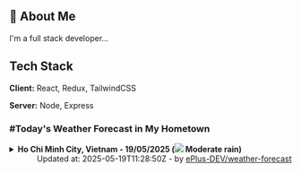 ## 🚀 About Me
I'm a full stack developer...


## Tech Stack

**Client:** React, Redux, TailwindCSS

**Server:** Node, Express

### #Today's Weather Forecast in My Hometown



<details>
    <summary><b>Ho Chi Minh City, Vietnam - 19/05/2025 (<img src="https://cdn.weatherapi.com/weather/64x64/day/302.png" /> Moderate rain)</b>
    </summary>

    
<table>
    <tr>
        <th>Hour</th>
        <td>00:00</td><td>01:00</td><td>02:00</td><td>03:00</td><td>04:00</td><td>05:00</td><td>06:00</td><td>07:00</td><td>08:00</td><td>09:00</td><td>10:00</td><td>11:00</td><td>12:00</td><td>13:00</td><td>14:00</td><td>15:00</td><td>16:00</td><td>17:00</td><td>18:00</td><td>19:00</td><td>20:00</td><td>21:00</td><td>22:00</td><td>23:00</td>
    </tr>
    <tr>
        <th>Weather</th>
        <td><img src="https://cdn.weatherapi.com/weather/64x64/night/113.png"></img></td><td><img src="https://cdn.weatherapi.com/weather/64x64/night/113.png"></img></td><td><img src="https://cdn.weatherapi.com/weather/64x64/night/176.png"></img></td><td><img src="https://cdn.weatherapi.com/weather/64x64/night/176.png"></img></td><td><img src="https://cdn.weatherapi.com/weather/64x64/night/176.png"></img></td><td><img src="https://cdn.weatherapi.com/weather/64x64/night/176.png"></img></td><td><img src="https://cdn.weatherapi.com/weather/64x64/day/356.png"></img></td><td><img src="https://cdn.weatherapi.com/weather/64x64/day/176.png"></img></td><td><img src="https://cdn.weatherapi.com/weather/64x64/day/116.png"></img></td><td><img src="https://cdn.weatherapi.com/weather/64x64/day/116.png"></img></td><td><img src="https://cdn.weatherapi.com/weather/64x64/day/119.png"></img></td><td><img src="https://cdn.weatherapi.com/weather/64x64/day/119.png"></img></td><td><img src="https://cdn.weatherapi.com/weather/64x64/day/353.png"></img></td><td><img src="https://cdn.weatherapi.com/weather/64x64/day/263.png"></img></td><td><img src="https://cdn.weatherapi.com/weather/64x64/day/176.png"></img></td><td><img src="https://cdn.weatherapi.com/weather/64x64/day/116.png"></img></td><td><img src="https://cdn.weatherapi.com/weather/64x64/day/176.png"></img></td><td><img src="https://cdn.weatherapi.com/weather/64x64/day/176.png"></img></td><td><img src="https://cdn.weatherapi.com/weather/64x64/night/116.png"></img></td><td><img src="https://cdn.weatherapi.com/weather/64x64/night/116.png"></img></td><td><img src="https://cdn.weatherapi.com/weather/64x64/night/176.png"></img></td><td><img src="https://cdn.weatherapi.com/weather/64x64/night/116.png"></img></td><td><img src="https://cdn.weatherapi.com/weather/64x64/night/116.png"></img></td><td><img src="https://cdn.weatherapi.com/weather/64x64/night/293.png"></img></td>
    </tr>
    <tr>
        <th>Condition</th>
        <td width="200px">Clear </td><td width="200px">Clear </td><td width="200px">Patchy rain nearby</td><td width="200px">Patchy rain nearby</td><td width="200px">Patchy rain nearby</td><td width="200px">Patchy rain nearby</td><td width="200px">Moderate or heavy rain shower</td><td width="200px">Patchy rain nearby</td><td width="200px">Partly Cloudy </td><td width="200px">Partly Cloudy </td><td width="200px">Cloudy </td><td width="200px">Cloudy </td><td width="200px">Light rain shower</td><td width="200px">Patchy light drizzle</td><td width="200px">Patchy rain nearby</td><td width="200px">Partly Cloudy </td><td width="200px">Patchy rain nearby</td><td width="200px">Patchy rain nearby</td><td width="200px">Partly Cloudy </td><td width="200px">Partly Cloudy </td><td width="200px">Patchy rain nearby</td><td width="200px">Partly Cloudy </td><td width="200px">Partly Cloudy </td><td width="200px">Patchy light rain</td>
    </tr>
    <tr>
        <th>Temperature</th>
        <td>28.5 °C</td><td>28.3 °C</td><td>28.1 °C</td><td>27.6 °C</td><td>27.1 °C</td><td>26.7 °C</td><td>26.9 °C</td><td>28.4 °C</td><td>30.4 °C</td><td>32 °C</td><td>33.5 °C</td><td>35.1 °C</td><td>35.4 °C</td><td>34.1 °C</td><td>33.4 °C</td><td>33.2 °C</td><td>32.6 °C</td><td>32 °C</td><td>31 °C</td><td>29.7 °C</td><td>29.2 °C</td><td>29 °C</td><td>28.7 °C</td><td>27.8 °C</td>
    </tr>
    <tr>
        <th>Wind</th>
        <td>10.4 kph</td><td>10.8 kph</td><td>9.4 kph</td><td>7.6 kph</td><td>6.5 kph</td><td>7.6 kph</td><td>6.8 kph</td><td>9 kph</td><td>10.8 kph</td><td>10.8 kph</td><td>10.8 kph</td><td>10.4 kph</td><td>11.2 kph</td><td>14.4 kph</td><td>14 kph</td><td>13.3 kph</td><td>13.7 kph</td><td>14.8 kph</td><td>15.8 kph</td><td>16.9 kph</td><td>14.4 kph</td><td>13 kph</td><td>11.9 kph</td><td>9.4 kph</td>
    </tr>
</table>

</details>

<div align="right">
    Updated at: 2025-05-19T11:28:50Z - by <a target="_blank"
        href="https://github.com/ePlus-DEV/weather-forecast">ePlus-DEV/weather-forecast</a>
</div>